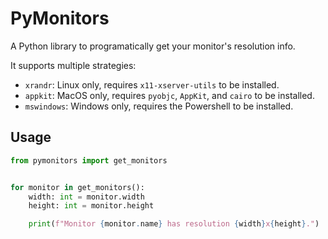 # PyMonitors

A Python library to programatically get your monitor's resolution info.

It supports multiple strategies:

- `xrandr`: Linux only, requires `x11-xserver-utils` to be installed.
- `appkit`: MacOS only, requires `pyobjc`, `AppKit`, and `cairo` to be installed.
- `mswindows`: Windows only, requires the Powershell to be installed.

## Usage

```python
from pymonitors import get_monitors


for monitor in get_monitors():
    width: int = monitor.width
    height: int = monitor.height

    print(f"Monitor {monitor.name} has resolution {width}x{height}.")
```
